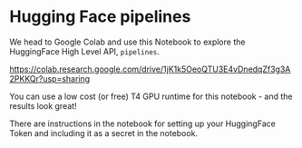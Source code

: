 # Hugging Face pipelines

We head to Google Colab and use this Notebook to explore the HuggingFace High Level API, `pipelines`.

https://colab.research.google.com/drive/1jK1k5OeoQTU3E4vDnedqZf3g3A2PKKQr?usp=sharing

You can use a low cost (or free) T4 GPU runtime for this notebook - and the results look great!

There are instructions in the notebook for setting up your HuggingFace Token and including it as a secret in the notebook.
